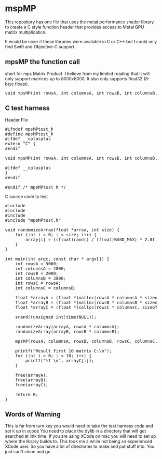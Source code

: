 # mspMP
This repository has one file that uses the metal performance shader library to create
a C style function header that provides access to Metal GPU matrix multiplication. 

It would be nicer if these libraries were available in C or C++ but I could only find Swift and
Objective-C support. 

## mpsMP the function call
short for mps Matrix Product. I believe from my limited reading that it will only support 
matrices up to 8000x8000. It also only supports float32 (8-btye floats). 
<pre>
void mpsMP(int rowsA, int columnsA, int rowsB, int columnsB, int rowsC, int columnsC, float *arrayA, float *arrayB, float *arrayC)
</pre>

## C test harness
Header File
<pre>
#ifndef mpsMPtest_h
#define mpsMPtest_h
#ifdef __cplusplus
extern "C" {
#endif

void mpsMP(int rowsA, int columnsA, int rowsB, int columnsB, int rowsC, int columnsC, float *arrayA, float *arrayB, float *arrayC);

#ifdef __cplusplus
}
#endif

#endif /* mpsMPtest_h */
</pre>


C source code to test
<pre>
#include <stdio.h>
#include <stdlib.h>
#include <time.h>
#include "mpsMPtest.h"

void randomizeArray(float *array, int size) {
    for (int i = 0; i < size; i++) {
        array[i] = ((float)rand() / (float)RAND_MAX) * 2.0f - 1.0f;
    }
}

int main(int argc, const char * argv[]) {
    int rowsA = 5000;
    int columnsA = 2000;
    int rowsB = 2000;
    int columnsB = 3000;
    int rowsC = rowsA;
    int columnsC = columnsB;

    float *arrayA = (float *)malloc(rowsA * columnsA * sizeof(float));
    float *arrayB = (float *)malloc(rowsB * columnsB * sizeof(float));
    float *arrayC = (float *)calloc(rowsC * columnsC, sizeof(float)); // calloc initializes to zero

    srand((unsigned int)time(NULL));

    randomizeArray(arrayA, rowsA * columnsA);
    randomizeArray(arrayB, rowsB * columnsB);

    mpsMP(rowsA, columnsA, rowsB, columnsB, rowsC, columnsC, arrayA, arrayB, arrayC);

    printf("Result first 10 matrix C:\n");
    for (int i = 0; i < 10; i++) {
        printf("%f \n", arrayC[i]);
    }

    free(arrayA);
    free(arrayB);
    free(arrayC);

    return 0;
}
</pre>

## Words of Warning
This is far from turn key you would need to take the test harness code and set it up in xcode
You need to place the dylib in a directory that will get searched at link time. If you are using 
XCode on mac you will need to set up where the library builds to. This took me a while not being 
an experienced XCode user. So you have a lot of directories to make and put stuff into. You just 
can't clone and go. 

